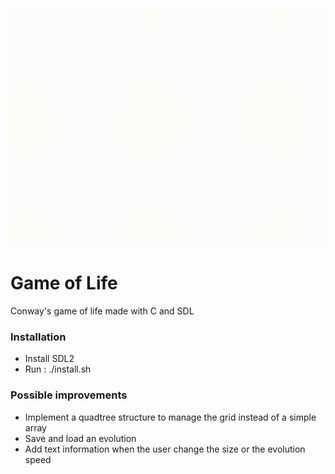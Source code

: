 ![Game Of Life Animation](demo.gif)

# Game of Life
Conway's game of life made with C and SDL

### Installation

- Install SDL2
- Run : ./install.sh
 
### Possible improvements

- Implement a quadtree structure to manage the grid instead of a simple array
- Save and load an evolution
- Add text information when the user change the size or the evolution speed
